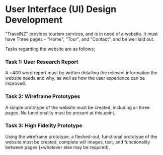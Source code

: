 # User Interface (UI) Design Development

"TravelNZ" provides tourism services, and is in need of a website. It must have Three pages - "Home", "Tour", and "Contact", and be well laid out.

Tasks regarding the website are as follows;

### Task 1: User Research Report
A ~400 word report must be written detailing the relevant information the website needs and why, as well as how the user experience can be improved.

### Task 2: Wireframe Prototypes
A simple prototype of the website must be created, including all three pages. No functionality must be present at this point.

### Task 3: High Fidelity Prototype
Using the wireframe prototype, a fleshed-out, functional prototype of the website must be created, complete will images, text, and functionality between pages (+whatever else may be required).
